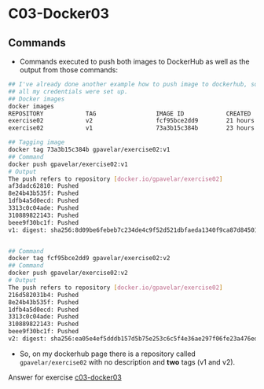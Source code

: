 # C03-Docker03

## Commands

- Commands executed to push both images to DockerHub as well as the output from those commands:

```bash
## I've already done another example how to push image to dockerhub, so
## all my credentials were set up.
## Docker images
docker images
REPOSITORY            TAG                 IMAGE ID            CREATED             SIZE
exercise02            v2                  fcf95bce2dd9        21 hours ago        107MB
exercise02            v1                  73a3b15c384b        23 hours ago        107MB

## Tagging image
docker tag 73a3b15c384b gpavelar/exercise02:v1
## Command
docker push gpavelar/exercise02:v1
# Output
The push refers to repository [docker.io/gpavelar/exercise02]
af3dadc62810: Pushed
8e24b43b535f: Pushed
1dfb4a5d0ecd: Pushed
3313c0c04ade: Pushed
310889822143: Pushed
beee9f30bc1f: Pushed
v1: digest: sha256:8d09be6febeb7c234de4c9f52d521dbfaeda1340f9ca87d84501d3f335ee3d13 size: 1569


## Command
docker tag fcf95bce2dd9 gpavelar/exercise02:v2
## Command
docker push gpavelar/exercise02:v2
# Output
The push refers to repository [docker.io/gpavelar/exercise02]
216d582031b4: Pushed
8e24b43b535f: Pushed
1dfb4a5d0ecd: Pushed
3313c0c04ade: Pushed
310889822143: Pushed
beee9f30bc1f: Pushed
v2: digest: sha256:ea05e4ef5dddb157d5b75e253c6c5f4e36ae297f06fe23a476edb625cd92d320 size: 1569
```

- So, on my dockerhub page there is a repository called `gpavelar/exercise02` with no description and **two** tags (v1 and v2).

Answer for exercise [c03-docker03](https://github.com/devopsacademyau/academy/blob/af3225a3436f263164e8daebc6bbd1ef3122b900/classes/03class/exercises/c03-docker03/README.md)
